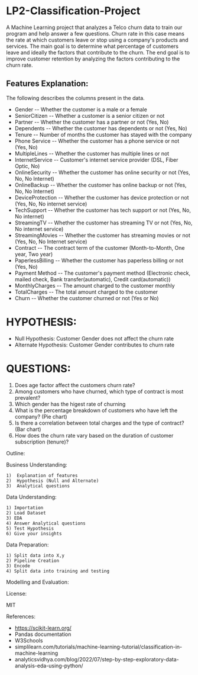 # LP2-Classification-Project
A Machine Learning project that analyzes a Telco churn data to train our program and help answer a few questions. Churn rate in this case means the rate at which customers leave or stop using a company's products and services. The main goal is to determine what percentage of customers leave and ideally the factors that contribute to the churn. The end goal is to improve customer retention by analyzing the factors contributing to the churn rate.


## Features Explanation:

 The following describes the columns present in the data.

* Gender -- Whether the customer is a male or a female
* SeniorCitizen -- Whether a customer is a senior citizen or not
* Partner -- Whether the customer has a partner or not (Yes, No)
* Dependents -- Whether the customer has dependents or not (Yes, No)
* Tenure -- Number of months the customer has stayed with the company
* Phone Service -- Whether the customer has a phone service or not (Yes, No)
* MultipleLines -- Whether the customer has multiple lines or not
* InternetService -- Customer's internet service provider (DSL, Fiber Optic, No)
* OnlineSecurity -- Whether the customer has online security or not (Yes, No, No Internet)
* OnlineBackup -- Whether the customer has online backup or not (Yes, No, No Internet)
* DeviceProtection -- Whether the customer has device protection or not (Yes, No, No internet service)
* TechSupport -- Whether the customer has tech support or not (Yes, No, No internet)
* StreamingTV -- Whether the customer has streaming TV or not (Yes, No, No internet service)
* StreamingMovies -- Whether the customer has streaming movies or not (Yes, No, No Internet service)
* Contract -- The contract term of the customer (Month-to-Month, One year, Two year)
* PaperlessBilling -- Whether the customer has paperless billing or not (Yes, No)
* Payment Method -- The customer's payment method (Electronic check, mailed check, Bank transfer(automatic), Credit card(automatic))
* MonthlyCharges -- The amount charged to the customer monthly
* TotalCharges -- The total amount charged to the customer
* Churn -- Whether the customer churned or not (Yes or No)    

# HYPOTHESIS:
* Null Hypothesis: Customer Gender does not affect the churn rate
* Alternate Hypothesis: Customer Gender contributes to churn rate

# QUESTIONS:
1) Does age factor affect the customers churn rate?
2) Among customers who have churned, which type of contract is most prevalent?
3) Which gender has the higest rate of churning
4) What is the percentage breakdown of customers who have left the company? (Pie chart)
5) Is there a correlation between total charges and the type of contract? (Bar chart)
6) How does the churn rate vary based on the duration of customer subscription (tenure)?

Outline:

Business Understanding:

    1)  Explanation of features
    2)  Hypothesis (Null and Alternate)
    3)  Analytical questions
Data Understanding:

    1) Importation
    2) Load Dataset
    3) EDA
    4) Answer Analytical questions
    5) Test Hypothesis
    6) Give your insights
Data Preparation:

    1) Split data into X,y
    2) Pipeline Creation
    3) Encode
    4) Split data into training and testing
    
Modelling and Evaluation:

License:

MIT

References:

* https://scikit-learn.org/
* Pandas documentation
* W3Schools
* simplilearn.com/tutorials/machine-learning-tutorial/classification-in-machine-learning
* analyticsvidhya.com/blog/2022/07/step-by-step-exploratory-data-analysis-eda-using-python/